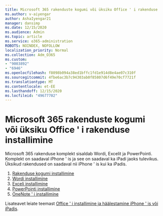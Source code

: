 ```yaml
---
title: Microsoft 365 rakenduste kogumi või üksiku Office ' i rakenduse installimine
ms.author: v-aiyengar
author: AshaIyengar21
manager: dansimp
ms.date: 12/15/2020
ms.audience: Admin
ms.topic: article
ms.service: o365-administration
ROBOTS: NOINDEX, NOFOLLOW
localization_priority: Normal
ms.collection: Adm_O365
ms.custom:
- "9003892"
- "6946"
ms.openlocfilehash: f8098b094a38ed1bffc1fd1e914d8e4ae07c310f
ms.sourcegitcommit: 4fbe6ac3b7c94303ab0f85807d6f49e70cf7721f
ms.translationtype: MT
ms.contentlocale: et-EE
ms.lasthandoff: 12/15/2020
ms.locfileid: "49677702"
---
```

# <a name="install-the-microsoft-365-app-bundle-or-an-individual-office-app"></a>Microsoft 365 rakenduste kogumi või üksiku Office ' i rakenduse installimine

Microsoft 365 rakenduse komplekt sisaldab Wordi, Excelit ja PowerPointi. Komplekt on saadaval iPhone ' is ja see on saadaval ka iPadi jaoks tulevikus. Üksikud rakendused on saadaval nii iPhone ' is kui ka iPadis.

1. [Rakenduse kogumi installimine](https://go.microsoft.com/fwlink/?linkid=2136762)
1. [Wordi installimine](https://go.microsoft.com/fwlink/?linkid=2136974)
1. [Exceli installimine](https://go.microsoft.com/fwlink/?linkid=2136975)
1. [PowerPointi installimine](https://go.microsoft.com/fwlink/?linkid=2136882)
1. [OneNote ' i installimine](https://go.microsoft.com/fwlink/?linkid=2136883)

Lisateavet leiate teemast [Office ' i installimine ja häälestamine iPhone ' is või iPadis](https://go.microsoft.com/fwlink/?linkid=2135560).
